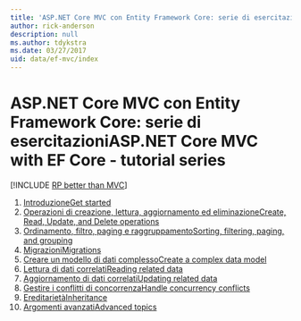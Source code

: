 ```yaml
---
title: 'ASP.NET Core MVC con Entity Framework Core: serie di esercitazioni'
author: rick-anderson
description: null
ms.author: tdykstra
ms.date: 03/27/2017
uid: data/ef-mvc/index
---
```

# <a name="aspnet-core-mvc-with-ef-core---tutorial-series"></a><span data-ttu-id="21355-102">ASP.NET Core MVC con Entity Framework Core: serie di esercitazioni</span><span class="sxs-lookup"><span data-stu-id="21355-102">ASP.NET Core MVC with EF Core - tutorial series</span></span>

[!INCLUDE [RP better than MVC](../../includes/RP-EF/rp-over-mvc.md)]

1. [<span data-ttu-id="21355-103">Introduzione</span><span class="sxs-lookup"><span data-stu-id="21355-103">Get started</span></span>](xref:data/ef-mvc/intro)
1. [<span data-ttu-id="21355-104">Operazioni di creazione, lettura, aggiornamento ed eliminazione</span><span class="sxs-lookup"><span data-stu-id="21355-104">Create, Read, Update, and Delete operations</span></span>](xref:data/ef-mvc/crud)
1. [<span data-ttu-id="21355-105">Ordinamento, filtro, paging e raggruppamento</span><span class="sxs-lookup"><span data-stu-id="21355-105">Sorting, filtering, paging, and grouping</span></span>](xref:data/ef-mvc/sort-filter-page)
1. [<span data-ttu-id="21355-106">Migrazioni</span><span class="sxs-lookup"><span data-stu-id="21355-106">Migrations</span></span>](xref:data/ef-mvc/migrations)
1. [<span data-ttu-id="21355-107">Creare un modello di dati complesso</span><span class="sxs-lookup"><span data-stu-id="21355-107">Create a complex data model</span></span>](xref:data/ef-mvc/complex-data-model)
1. [<span data-ttu-id="21355-108">Lettura di dati correlati</span><span class="sxs-lookup"><span data-stu-id="21355-108">Reading related data</span></span>](xref:data/ef-mvc/read-related-data)
1. [<span data-ttu-id="21355-109">Aggiornamento di dati correlati</span><span class="sxs-lookup"><span data-stu-id="21355-109">Updating related data</span></span>](xref:data/ef-mvc/update-related-data)
1. [<span data-ttu-id="21355-110">Gestire i conflitti di concorrenza</span><span class="sxs-lookup"><span data-stu-id="21355-110">Handle concurrency conflicts</span></span>](xref:data/ef-mvc/concurrency)
1. [<span data-ttu-id="21355-111">Ereditarietà</span><span class="sxs-lookup"><span data-stu-id="21355-111">Inheritance</span></span>](xref:data/ef-mvc/inheritance)
1. [<span data-ttu-id="21355-112">Argomenti avanzati</span><span class="sxs-lookup"><span data-stu-id="21355-112">Advanced topics</span></span>](xref:data/ef-mvc/advanced)
